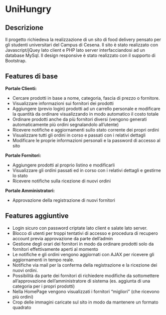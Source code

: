 UniHungry
=========

## Descrizione
Il progetto richiedeva la realizzazione di un sito di food delivery pensato per gli studenti universitari del Campus di Cesena.
Il sito è stato realizzato con Javascript/jQuey lato client e PHP lato server interfacciandosi ad un database MySql.
Il design responsive è stato realizzato con il supporto di Bootstrap.

## Features di base

**Portale Clienti:**

* Cercare prodotti in base a nome, categoria, fascia di prezzo o fornitore.
* Visualizzare informazioni sui fornitori dei prodotti
* Aggiungere (previo login) prodotti ad un carrello personale e modificare la quantità da ordinare visualizzando in modo automatico il costo totale
* Ordinare prodotti anche da più fornitori diversi (vengono generati automaticamente più ordini segnalandolo all’utente)
* Ricevere notifiche e aggiornamenti sullo stato corrente dei propri ordini
* Visualizzare tutti gli ordini in corso e passati con i relativi dettagli
* Modificare le proprie informazioni personali e la password di accesso al sito

**Portale Fornitori:**

* Aggiungere prodotti al proprio listino e modificarli
* Visualizzare gli ordini passati ed in corso con i relativi dettagli e gestirne lo stato
* Ricevere notifiche sulla ricezione di nuovi ordini

**Portale Amministratori:**

* Approvazione della registrazione di nuovi fornitori

## Features aggiuntive

* Login sicuro con password criptate lato client e salate lato server.
* Blocco di utenti per troppi tentativi di accesso e procedura di recupero account previa approvazione da parte dell’admin
* Gestione degli orari dei fornitori in modo da ordinare prodotti solo da fornitori effettivamente aperti al momento
* Le notifiche e gli ordini vengono aggiornati con AJAX per ricevere gli aggiornamenti in tempo reale.
* Notifiche via mail per la conferma della registrazione e la ricezione dei nuovi ordini.
* Possibilità da parte dei fornitori di richiedere modifiche da sottomettere all’approvazione dell’amministratore di sistema (es. aggiunta di una categoria per i propri prodotti)
* Nella HomePage vengono visualizzati i fornitori “migliori” (che ricevono più ordini)
* Crop delle immagini caricate sul sito in modo da mantenere un formato quadrato
